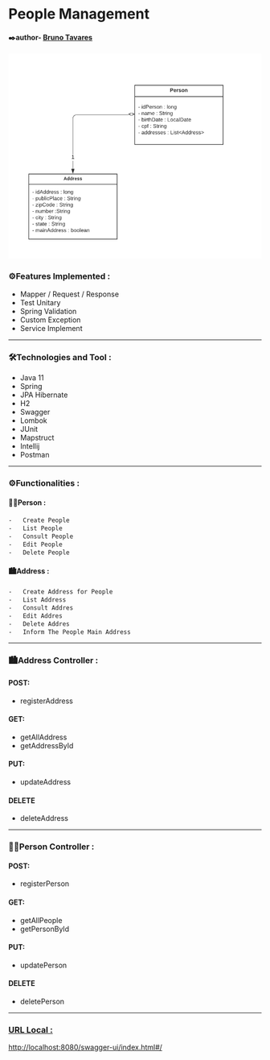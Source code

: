 # People Management

#### ✒️author- [Bruno Tavares](https://www.linkedin.com/in/brunoviniciusdev/)

![diagrama-de-classes](https://github.com/brunovinicius07/api-gerenciar-pessoas/blob/main/src/main/resources/diagrama%20UML.png)

### ⚙️Features Implemented :

-   Mapper / Request / Response
-   Test Unitary
-   Spring Validation
-   Custom Exception
-   Service Implement
---

### 🛠️Technologies and Tool :

-   Java 11
-   Spring
-   JPA Hibernate
-   H2
-   Swagger
-   Lombok
-   JUnit
-   Mapstruct
-   Intellij
-   Postman
---

### ⚙️Functionalities :

#### 🧑🏽Person :
    
    -   Create People
    -   List People
    -   Consult People
    -   Edit People
    -   Delete People
    
#### 🏙️Address :
    
    -   Create Address for People
    -   List Address
    -   Consult Addres
    -   Edit Addres
    -   Delete Addres
    -   Inform The People Main Address
---

### 🏙️Address Controller :

#### POST:
- registerAddress

#### GET:

- getAllAddress
- getAddressById

#### PUT:
- updateAddress
  
#### DELETE
- deleteAddress

-----

### 🧑🏽Person Controller :

#### POST:
- registerPerson

#### GET:

- getAllPeople
- getPersonById

#### PUT:
- updatePerson
#### DELETE
- deletePerson
---



### [URL Local :](http://localhost:8080/swagger-ui/index.html#/)
[http://localhost:8080/swagger-ui/index.html#/](http://localhost:8080/swagger-ui/index.html#/)
